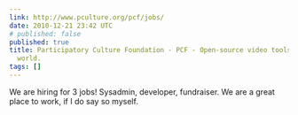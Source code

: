 ```yaml
---
link: http://www.pculture.org/pcf/jobs/
date: 2010-12-21 23:42 UTC
# published: false
published: true
title: Participatory Culture Foundation - PCF - Open-source video tools for a better
  world.
tags: []
---
```


We are hiring for 3 jobs!  Sysadmin, developer, fundraiser.  We are a great place to work, if I do say so myself.
